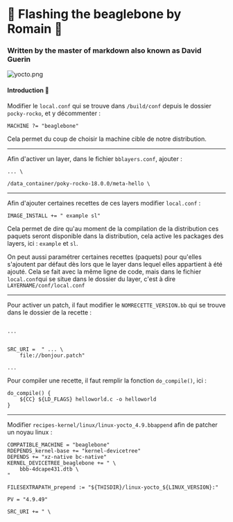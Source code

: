 # 🚀 Flashing the beaglebone by Romain 🤖

### Written by the master of markdown also known as David Guerin

![yocto.png](https://pbs.twimg.com/profile_images/1158899683/yocto-project-whitebg_400x400.png)

#### Introduction 🎁

Modifier le `local.conf` qui se trouve dans `/build/conf` depuis le dossier `pocky-rocko`, et y décommenter :

```
MACHINE ?= "beaglebone"
```

Cela permet du coup de choisir la machine cible de notre distribution.

---

Afin d'activer un layer, dans le fichier `bblayers.conf`, ajouter :

```
... \

/data_container/poky-rocko-18.0.0/meta-hello \
```
---

Afin d'ajouter certaines recettes de ces layers modifier `local.conf` :

```
IMAGE_INSTALL += " example sl"
```

Cela permet de dire qu'au moment de la compilation de la distribution ces paquets seront disponible dans la distribution, cela active les packages des layers, ici : `example` et `sl`.

On peut aussi paramétrer certaines recettes (paquets) pour qu'elles s'ajoutent par défaut dès lors que le layer dans lequel elles appartient à été ajouté. Cela se fait avec la même ligne de code, mais dans le fichier `local.conf`qui se situe dans le dossier du layer, c'est à dire `LAYERNAME/conf/local.conf`

---

Pour activer un patch, il faut modifier le `NOMRECETTE_VERSION.bb` qui se trouve dans le dossier de la recette :

```

...


SRC_URI =  " ... \
    file://bonjour.patch"

...

```

Pour compiler une recette, il faut remplir la fonction `do_compile()`, ici :

```
do_compile() {
    ${CC} ${LD_FLAGS} helloworld.c -o helloworld
}
```
---

Modifier `recipes-kernel/linux/linux-yocto_4.9.bbappend` afin de patcher un noyau linux :

```
COMPATIBLE_MACHINE = "beaglebone"
RDEPENDS_kernel-base += "kernel-devicetree"
DEPENDS += "xz-native bc-native"
KERNEL_DEVICETREE_beaglebone += " \
    bbb-4dcape431.dtb \
"

FILESEXTRAPATH_prepend := "${THISDIR}/linux-yocto_${LINUX_VERSION}:"

PV = "4.9.49"

SRC_URI += " \

```
